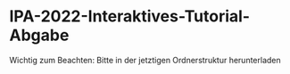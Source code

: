 # IPA-2022-Interaktives-Tutorial-Abgabe

Wichtig zum Beachten: Bitte in der jetztigen Ordnerstruktur herunterladen
